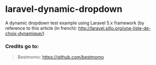 # laravel-dynamic-dropdown
A dynamic dropdown test example using Laravel 5.x framework (by reference to this article (in french): http://laravel.sillo.org/une-liste-de-choix-dynamique/)

### Credits go to:
> Bestmomo: https://github.com/bestmomo
